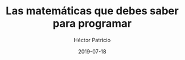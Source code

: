 ---
title: "Las matemáticas que debes saber para programar"
date: 2019-07-18
author: Héctor Patricio
tags:
categories: 
comments: true
excerpt: "Aprende de las matemáticas que necesitar para ser un buen programador."
header:
  overlay_image: #image
---